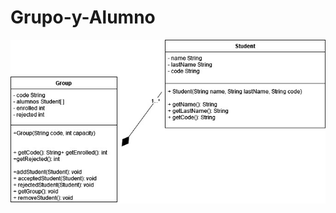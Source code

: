 # Grupo-y-Alumno
![Diagrama del codigo](https://github.com/AngSan22/Grupo-y-Alumno/blob/main/Diagrama%20de%20Clases.jpg)
